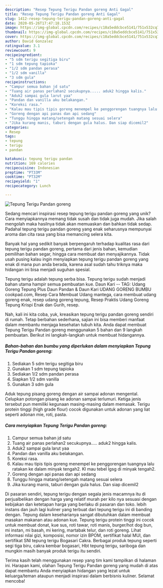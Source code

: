 ```yaml
---
description: "Resep Tepung Terigu Pandan goreng Anti Gagal"
title: "Resep Tepung Terigu Pandan goreng Anti Gagal"
slug: 1412-resep-tepung-terigu-pandan-goreng-anti-gagal
date: 2020-05-26T17:47:18.153Z
image: https://img-global.cpcdn.com/recipes/c10a5eddcbce5141/751x532cq70/tepung-terigu-pandan-goreng-foto-resep-utama.jpg
thumbnail: https://img-global.cpcdn.com/recipes/c10a5eddcbce5141/751x532cq70/tepung-terigu-pandan-goreng-foto-resep-utama.jpg
cover: https://img-global.cpcdn.com/recipes/c10a5eddcbce5141/751x532cq70/tepung-terigu-pandan-goreng-foto-resep-utama.jpg
author: David Gonzalez
ratingvalue: 3.1
reviewcount: 9
recipeingredient:
- "5 sdm terigu segitiga biru"
- "1 sdm tepung tapioka"
- "1/2 sdm pandan perasa"
- "1/2 sdm vanilla"
- "3 sdm gula"
recipeinstructions:
- "Campur semua bahan jd satu"
- "Tuang air panas perlahan2 secukupnya..... aduk2 hingga kalis."
- "Aduk2 sampai gula larut yaa"
- "Pandan dan vanilla aku belakangan."
- "Koreksi rasa."
- "Kalau mau tipis tipis goreng menempel ke penggorengan tuangnya lalu ratakan ke dalam minyak tengah2. Kl mau tebel lgsg di minyak tengah2."
- "Goreng dengan api panas dan api sedang"
- "Tunggu hingga matang/setengah matang sesuai selera"
- "Jika kurang manis, taburi dengan gula halus. Dan siap dicemil2"
categories:
- Resep
tags:
- tepung
- terigu
- pandan

katakunci: tepung terigu pandan 
nutrition: 169 calories
recipecuisine: Indonesian
preptime: "PT33M"
cooktime: "PT32M"
recipeyield: "1"
recipecategory: Lunch

---
```



![Tepung Terigu Pandan goreng](https://img-global.cpcdn.com/recipes/c10a5eddcbce5141/751x532cq70/tepung-terigu-pandan-goreng-foto-resep-utama.jpg)

Sedang mencari inspirasi resep tepung terigu pandan goreng yang unik? Cara menyiapkannya memang tidak susah dan tidak juga mudah. Jika salah mengolah maka hasilnya tidak akan memuaskan dan bahkan tidak sedap. Padahal tepung terigu pandan goreng yang enak seharusnya mempunyai aroma dan cita rasa yang bisa memancing selera kita.

Banyak hal yang sedikit banyak berpengaruh terhadap kualitas rasa dari tepung terigu pandan goreng, pertama dari jenis bahan, kemudian pemilihan bahan segar, hingga cara membuat dan menyajikannya. Tidak usah pusing kalau ingin menyiapkan tepung terigu pandan goreng yang enak di mana pun anda berada, karena asal sudah tahu triknya maka hidangan ini bisa menjadi suguhan spesial.

Tepung terigu adalah tepung serba bisa. Tepung terigu sudah menjadi bahan utama hampir semua pembuatan kue. Daun Kari -- TAG: Udang Goreng Tepung Plus Daun Pandan &amp; Daun Kari UDANG GORENG BUMBU cookpad.com, Resep Cara Membuat Udang mantega, cara membuat udang goreng enak, resep udang goreng tepung, Resep Praktis Udang Goreng Tepung Krispi Enak dan Gurih, resep.


Nah, kali ini kita coba, yuk, kreasikan tepung terigu pandan goreng sendiri di rumah. Tetap berbahan sederhana, sajian ini bisa memberi manfaat dalam membantu menjaga kesehatan tubuh kita. Anda dapat membuat Tepung Terigu Pandan goreng menggunakan 5 bahan dan 9 langkah pembuatan. Berikut ini langkah-langkah untuk membuat hidangannya.

<!--inarticleads1-->

##### Bahan-bahan dan bumbu yang diperlukan dalam menyiapkan Tepung Terigu Pandan goreng:

1. Sediakan 5 sdm terigu segitiga biru
1. Gunakan 1 sdm tepung tapioka
1. Sediakan 1/2 sdm pandan perasa
1. Siapkan 1/2 sdm vanilla
1. Gunakan 3 sdm gula


Aduk tepung pisang goreng dengan air sampai adonan mengental. Celupkan potongan pisang ke adonan sampai terlumuri. Ketiga jenis tersebut pun memiliki kegunaan masing-masing dalam memasak. Terigu protein tinggi (high grade flour) cocok digunakan untuk adonan yang liat seperti adonan mie, roti, pasta. 

<!--inarticleads2-->

##### Cara menyiapkan Tepung Terigu Pandan goreng:

1. Campur semua bahan jd satu
1. Tuang air panas perlahan2 secukupnya..... aduk2 hingga kalis.
1. Aduk2 sampai gula larut yaa
1. Pandan dan vanilla aku belakangan.
1. Koreksi rasa.
1. Kalau mau tipis tipis goreng menempel ke penggorengan tuangnya lalu ratakan ke dalam minyak tengah2. Kl mau tebel lgsg di minyak tengah2.
1. Goreng dengan api panas dan api sedang
1. Tunggu hingga matang/setengah matang sesuai selera
1. Jika kurang manis, taburi dengan gula halus. Dan siap dicemil2


Di pasaran sendiri, tepung terigu dengan segala jenis macamnya itu di perjualbelikan dengan harga yang relatif murah per kilo nya sesuasi dengan kebijakan dan ketetapan harga yang berlaku di pasaran dan toko. lebih instans dan jauh lagi kuliner yang terbuat dari tepung terigu ini di banding dengan. Tepung dalam keseharianya sangat dibutuhkan dalam membuat masakan makanan atau adonan kue. Tepung terigu protein tinggi ini cocok untuk membuat donat, kue sus, roti tawar, roti manis, burger/hot dog bun, mi instan, mi basah, mi kering, martabak telur, dan roti goreng. Lihat informasi nilai gizi, komposisi, nomor izin BPOM, sertifikat halal MUI, dan sertifikat SNI tepung terigu Bogasari Cakra. Berbagai produk tepung seperti segi tiga biru, cakra kembar bogasari, Hbt tepung terigu, sariboga dan mungkin masih banyak produk terigu itu sendiri. 

Terima kasih telah menggunakan resep yang tim kami tampilkan di halaman ini. Harapan kami, olahan Tepung Terigu Pandan goreng yang mudah di atas dapat membantu Anda menyiapkan hidangan yang lezat untuk keluarga/teman ataupun menjadi inspirasi dalam berbisnis kuliner. Selamat mencoba!
